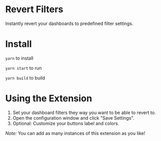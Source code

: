 # Revert Filters
Instantly revert your dashboards to predefined filter settings.

# Install

`yarn` to install

`yarn start` to run

`yarn build` to build

# Using the Extension
1. Set your dashboard filters they way you want to be able to revert to.
2. Open the configuration window and click "Save Settings".
3. Optional: Customize your buttons label and colors.

*Note:* You can add as many instances of this extension as you like!
